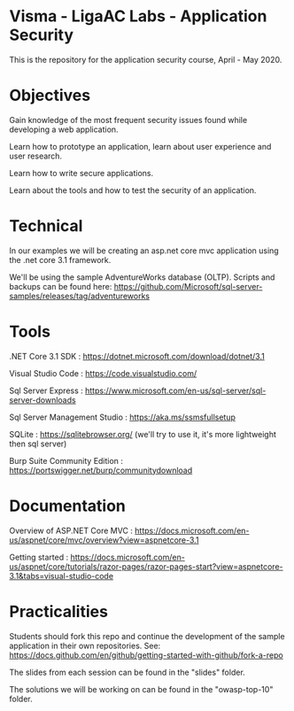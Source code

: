 # Visma - LigaAC Labs - Application Security

This is the repository for the application security course, April - May 2020.

# Objectives

Gain knowledge of the most frequent security issues found while developing a web application. 

Learn how to prototype an application, learn about user experience and user research.

Learn how to write secure applications. 

Learn about the tools and how to test the security of an application.

# Technical
In our examples we will be creating an asp.net core mvc application using the .net core 3.1 framework.

We'll be using the sample AdventureWorks database (OLTP). Scripts and backups can be found here: https://github.com/Microsoft/sql-server-samples/releases/tag/adventureworks

# Tools 
.NET Core 3.1 SDK : https://dotnet.microsoft.com/download/dotnet/3.1

Visual Studio Code : https://code.visualstudio.com/

Sql Server Express : https://www.microsoft.com/en-us/sql-server/sql-server-downloads

Sql Server Management Studio : https://aka.ms/ssmsfullsetup

SQLite : https://sqlitebrowser.org/  (we'll try to use it, it's more lightweight then sql server)

Burp Suite Community Edition : https://portswigger.net/burp/communitydownload

# Documentation
Overview of ASP.NET Core MVC : https://docs.microsoft.com/en-us/aspnet/core/mvc/overview?view=aspnetcore-3.1

Getting started : https://docs.microsoft.com/en-us/aspnet/core/tutorials/razor-pages/razor-pages-start?view=aspnetcore-3.1&tabs=visual-studio-code

# Practicalities
Students should fork this repo and continue the development of the sample application in their own repositories.
See: https://docs.github.com/en/github/getting-started-with-github/fork-a-repo

The slides from each session can be found in the "slides" folder.

The solutions we will be working on can be found in the "owasp-top-10" folder. 



